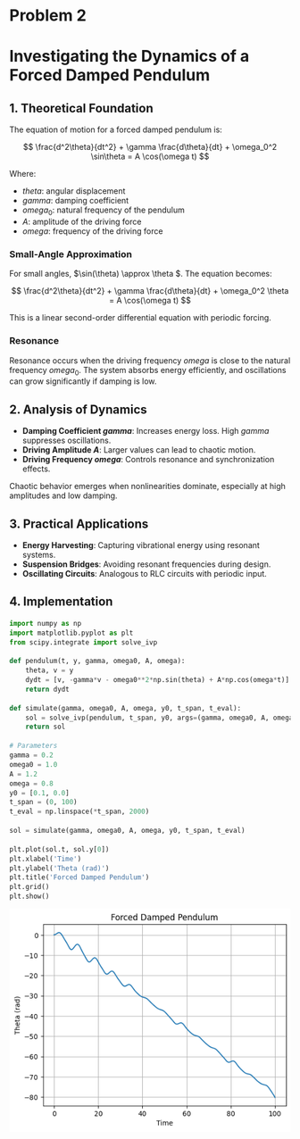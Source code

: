 # Problem 2

# Investigating the Dynamics of a Forced Damped Pendulum

## 1. Theoretical Foundation

The equation of motion for a forced damped pendulum is:

$$
\frac{d^2\theta}{dt^2} + \gamma \frac{d\theta}{dt} + \omega_0^2 \sin\theta = A \cos(\omega t)
$$

Where:

- $theta$: angular displacement
- $gamma$: damping coefficient
- $omega_0$: natural frequency of the pendulum
- $A$: amplitude of the driving force
- $omega$: frequency of the driving force

### Small-Angle Approximation

For small angles, $\sin(\theta) \approx \theta $. The equation becomes:

$$
\frac{d^2\theta}{dt^2} + \gamma \frac{d\theta}{dt} + \omega_0^2 \theta = A \cos(\omega t)
$$

This is a linear second-order differential equation with periodic forcing.

### Resonance

Resonance occurs when the driving frequency $omega$ is close to the natural frequency $omega_0$. The system absorbs energy efficiently, and oscillations can grow significantly if damping is low.

## 2. Analysis of Dynamics

- **Damping Coefficient $gamma$**: Increases energy loss. High $gamma$ suppresses oscillations.
- **Driving Amplitude $A$**: Larger values can lead to chaotic motion.
- **Driving Frequency $omega$**: Controls resonance and synchronization effects.

Chaotic behavior emerges when nonlinearities dominate, especially at high amplitudes and low damping.

## 3. Practical Applications

- **Energy Harvesting**: Capturing vibrational energy using resonant systems.
- **Suspension Bridges**: Avoiding resonant frequencies during design.
- **Oscillating Circuits**: Analogous to RLC circuits with periodic input.

## 4. Implementation

```python
import numpy as np
import matplotlib.pyplot as plt
from scipy.integrate import solve_ivp

def pendulum(t, y, gamma, omega0, A, omega):
    theta, v = y
    dydt = [v, -gamma*v - omega0**2*np.sin(theta) + A*np.cos(omega*t)]
    return dydt

def simulate(gamma, omega0, A, omega, y0, t_span, t_eval):
    sol = solve_ivp(pendulum, t_span, y0, args=(gamma, omega0, A, omega), t_eval=t_eval)
    return sol

# Parameters
gamma = 0.2
omega0 = 1.0
A = 1.2
omega = 0.8
y0 = [0.1, 0.0]
t_span = (0, 100)
t_eval = np.linspace(*t_span, 2000)

sol = simulate(gamma, omega0, A, omega, y0, t_span, t_eval)

plt.plot(sol.t, sol.y[0])
plt.xlabel('Time')
plt.ylabel('Theta (rad)')
plt.title('Forced Damped Pendulum')
plt.grid()
plt.show()
```

![velocity](velocities.png)
